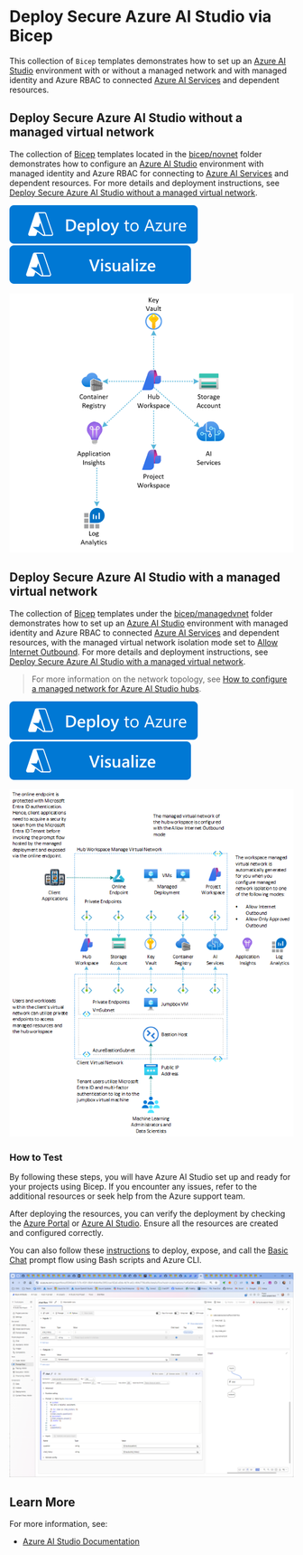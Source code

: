 # Deploy Secure Azure AI Studio via Bicep

This collection of `Bicep` templates demonstrates how to set up an [Azure AI Studio](https://learn.microsoft.com/en-us/azure/ai-studio/what-is-ai-studio) environment with or without a managed network and with managed identity and Azure RBAC to connected [Azure AI Services](https://learn.microsoft.com/en-us/azure/ai-services/what-are-ai-services) and dependent resources.

## Deploy Secure Azure AI Studio without a managed virtual network

The collection of [Bicep](https://learn.microsoft.com/en-us/azure/azure-resource-manager/bicep/file) templates located in the [bicep/novnet](./bicep/novnet/README.md) folder demonstrates how to configure an [Azure AI Studio](https://learn.microsoft.com/en-us/azure/ai-studio/what-is-ai-studio) environment with managed identity and Azure RBAC for connecting to [Azure AI Services](https://learn.microsoft.com/en-us/azure/ai-services/what-are-ai-services) and dependent resources. For more details and deployment instructions, see [Deploy Secure Azure AI Studio without a managed virtual network](./bicep/novnet/README.md).

[![Deploy To Azure](https://raw.githubusercontent.com/Azure/azure-quickstart-templates/master/1-CONTRIBUTION-GUIDE/images/deploytoazure.svg?sanitize=true)](https://portal.azure.com/#create/Microsoft.Template/uri/https%3A%2F%2Fraw.githubusercontent.com%2FAzure-Samples%2Fazure-ai-studio-secure-bicep%2Fmain%2Fbicep%2Fnovnet%2Fmain.bicep)
[![Visualize](https://raw.githubusercontent.com/Azure/azure-quickstart-templates/master/1-CONTRIBUTION-GUIDE/images/visualizebutton.svg?sanitize=true)](http://armviz.io/#/?load=https%3A%2F%2Fraw.githubusercontent.com%2FAzure-Samples%2Fazure-ai-studio-secure-bicep%2Fmain%2Fbicep%2Fnovnet%2Fmain.bicep)

![Architecture with no managed virtual network](./images/no-managed-virtual-network.png)

## Deploy Secure Azure AI Studio with a managed virtual network

The collection of [Bicep](https://learn.microsoft.com/en-us/azure/azure-resource-manager/bicep/file) templates under the [bicep/managedvnet](./bicep/managedvnet/README.md) folder demonstrates how to set up an [Azure AI Studio](https://learn.microsoft.com/en-us/azure/ai-studio/what-is-ai-studio) environment with managed identity and Azure RBAC to connected [Azure AI Services](https://learn.microsoft.com/en-us/azure/ai-services/what-are-ai-services) and dependent resources, with the managed virtual network isolation mode set to [Allow Internet Outbound](https://learn.microsoft.com/en-us/azure/ai-studio/how-to/configure-managed-network). For more details and deployment instructions, see [Deploy Secure Azure AI Studio with a managed virtual network](./bicep/managedvnet/README.md).

> For more information on the network topology, see [How to configure a managed network for Azure AI Studio hubs](https://learn.microsoft.com/en-us/azure/ai-studio/how-to/configure-managed-network).

[![Deploy To Azure](https://raw.githubusercontent.com/Azure/azure-quickstart-templates/master/1-CONTRIBUTION-GUIDE/images/deploytoazure.svg?sanitize=true)](https://portal.azure.com/#create/Microsoft.Template/uri/https%3A%2F%2Fraw.githubusercontent.com%2FAzure-Samples%2Fazure-ai-studio-secure-bicep%2Fmain%2Fbicep%2managedvnet%2FFmain.bicep)
[![Visualize](https://raw.githubusercontent.com/Azure/azure-quickstart-templates/master/1-CONTRIBUTION-GUIDE/images/visualizebutton.svg?sanitize=true)](http://armviz.io/#/?load=https%3A%2F%2Fraw.githubusercontent.com%2FAzure-Samples%2Fazure-ai-studio-secure-bicep%2Fmain%2Fbicep%2Fmanagedvnet%2Fmain.bicep)

![Architecture with managed virtual network](./images/managed-virtual-network.png)

### How to Test

By following these steps, you will have Azure AI Studio set up and ready for your projects using Bicep. If you encounter any issues, refer to the additional resources or seek help from the Azure support team.

After deploying the resources, you can verify the deployment by checking the [Azure Portal](https://portal.azure.com) or [Azure AI Studio](https://ai.azure.com/build). Ensure all the resources are created and configured correctly.

You can also follow these [instructions](./promptflow/README.md) to deploy, expose, and call the [Basic Chat](https://github.com/microsoft/promptflow/tree/main/examples/flows/chat/chat-basic) prompt flow using Bash scripts and Azure CLI.

![Prompt Flow](./images/prompt-flow.png)

## Learn More

For more information, see:

- [Azure AI Studio Documentation](https://aka.ms/aistudio/docs)
